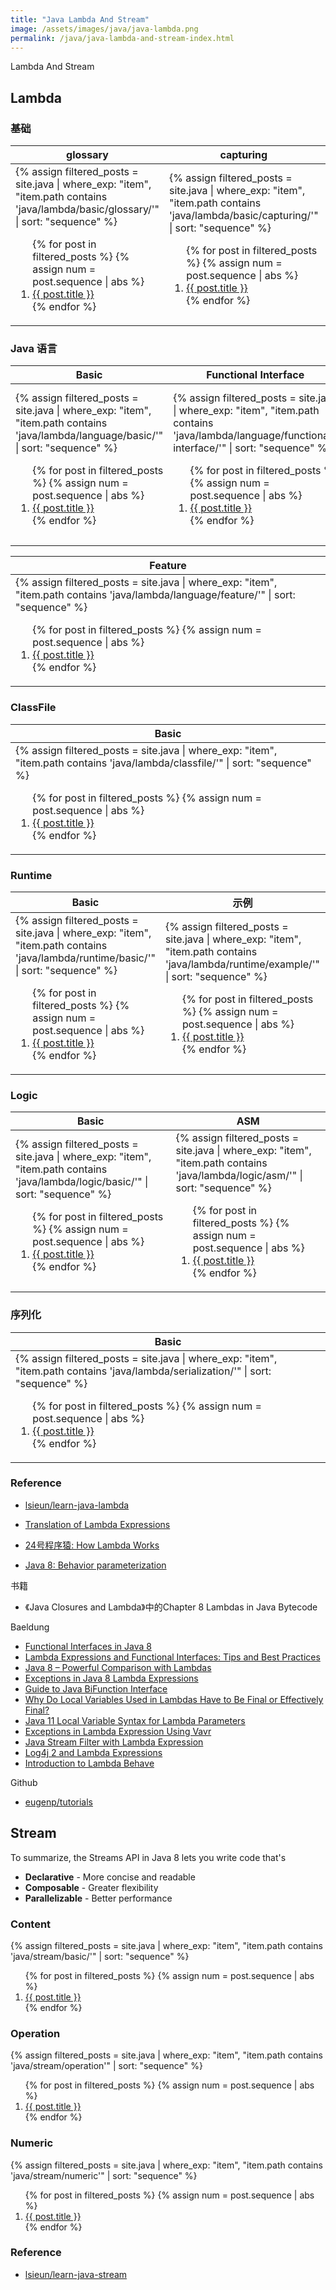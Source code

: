 ```yaml
---
title: "Java Lambda And Stream"
image: /assets/images/java/java-lambda.png
permalink: /java/java-lambda-and-stream-index.html
---
```


Lambda And Stream

## Lambda

### 基础

<table>
    <thead>
    <tr>
        <th style="text-align: center;">glossary</th>
        <th style="text-align: center;">capturing</th>
        <th style="text-align: center;">theory</th>
    </tr>
    </thead>
    <tbody>
    <tr>
        <td>
{%
assign filtered_posts = site.java |
where_exp: "item", "item.path contains 'java/lambda/basic/glossary/'" |
sort: "sequence"
%}
<ol>
    {% for post in filtered_posts %}
    {% assign num = post.sequence | abs %}
    <li>
        <a href="{{ post.url }}">{{ post.title }}</a>
    </li>
    {% endfor %}
</ol>
        </td>
        <td>
{%
assign filtered_posts = site.java |
where_exp: "item", "item.path contains 'java/lambda/basic/capturing/'" |
sort: "sequence"
%}
<ol>
    {% for post in filtered_posts %}
    {% assign num = post.sequence | abs %}
    <li>
        <a href="{{ post.url }}">{{ post.title }}</a>
    </li>
    {% endfor %}
</ol>
        </td>
        <td>
{%
assign filtered_posts = site.java |
where_exp: "item", "item.path contains 'java/lambda/basic/theory/'" |
sort: "sequence"
%}
<ol>
    {% for post in filtered_posts %}
    {% assign num = post.sequence | abs %}
    <li>
        <a href="{{ post.url }}">{{ post.title }}</a>
    </li>
    {% endfor %}
</ol>
        </td>
    </tr>
    </tbody>
</table>

### Java 语言

<table>
    <thead>
    <tr>
        <th style="text-align: center;">Basic</th>
        <th style="text-align: center;">Functional Interface</th>
        <th style="text-align: center;">Lambda Expression</th>
        <th style="text-align: center;">Method Reference</th>
    </tr>
    </thead>
    <tbody>
    <tr>
        <td>
{%
assign filtered_posts = site.java |
where_exp: "item", "item.path contains 'java/lambda/language/basic/'" |
sort: "sequence"
%}
<ol>
    {% for post in filtered_posts %}
    {% assign num = post.sequence | abs %}
    <li>
        <a href="{{ post.url }}">{{ post.title }}</a>
    </li>
    {% endfor %}
</ol>
        </td>
        <td>
{%
assign filtered_posts = site.java |
where_exp: "item", "item.path contains 'java/lambda/language/functional-interface/'" |
sort: "sequence"
%}
<ol>
    {% for post in filtered_posts %}
    {% assign num = post.sequence | abs %}
    <li>
        <a href="{{ post.url }}">{{ post.title }}</a>
    </li>
    {% endfor %}
</ol>
        </td>
        <td>
{%
assign filtered_posts = site.java |
where_exp: "item", "item.path contains 'java/lambda/language/lambda-expression/'" |
sort: "sequence"
%}
<ol>
    {% for post in filtered_posts %}
    {% assign num = post.sequence | abs %}
    <li>
        <a href="{{ post.url }}">{{ post.title }}</a>
    </li>
    {% endfor %}
</ol>
        </td>
        <td>
{%
assign filtered_posts = site.java |
where_exp: "item", "item.path contains 'java/lambda/language/method-reference/'" |
sort: "sequence"
%}
<ol>
    {% for post in filtered_posts %}
    {% assign num = post.sequence | abs %}
    <li>
        <a href="{{ post.url }}">{{ post.title }}</a>
    </li>
    {% endfor %}
</ol>
        </td>
    </tr>
    </tbody>
</table>


<table>
    <thead>
    <tr>
        <th style="text-align: center;">Feature</th>
    </tr>
    </thead>
    <tbody>
    <tr>
        <td>
{%
assign filtered_posts = site.java |
where_exp: "item", "item.path contains 'java/lambda/language/feature/'" |
sort: "sequence"
%}
<ol>
    {% for post in filtered_posts %}
    {% assign num = post.sequence | abs %}
    <li>
        <a href="{{ post.url }}">{{ post.title }}</a>
    </li>
    {% endfor %}
</ol>
        </td>
    </tr>
    </tbody>
</table>

### ClassFile

<table>
    <thead>
    <tr>
        <th style="text-align: center;">Basic</th>
    </tr>
    </thead>
    <tbody>
    <tr>
        <td>
{%
assign filtered_posts = site.java |
where_exp: "item", "item.path contains 'java/lambda/classfile/'" |
sort: "sequence"
%}
<ol>
    {% for post in filtered_posts %}
    {% assign num = post.sequence | abs %}
    <li>
        <a href="{{ post.url }}">{{ post.title }}</a>
    </li>
    {% endfor %}
</ol>
        </td>
    </tr>
    </tbody>
</table>

### Runtime

<table>
    <thead>
    <tr>
        <th style="text-align: center;">Basic</th>
        <th style="text-align: center;">示例</th>
        <th style="text-align: center;">源码</th>
    </tr>
    </thead>
    <tbody>
    <tr>
        <td>
{%
assign filtered_posts = site.java |
where_exp: "item", "item.path contains 'java/lambda/runtime/basic/'" |
sort: "sequence"
%}
<ol>
    {% for post in filtered_posts %}
    {% assign num = post.sequence | abs %}
    <li>
        <a href="{{ post.url }}">{{ post.title }}</a>
    </li>
    {% endfor %}
</ol>
        </td>
        <td>
{%
assign filtered_posts = site.java |
where_exp: "item", "item.path contains 'java/lambda/runtime/example/'" |
sort: "sequence"
%}
<ol>
    {% for post in filtered_posts %}
    {% assign num = post.sequence | abs %}
    <li>
        <a href="{{ post.url }}">{{ post.title }}</a>
    </li>
    {% endfor %}
</ol>
        </td>
        <td>
{%
assign filtered_posts = site.java |
where_exp: "item", "item.path contains 'java/lambda/runtime/src/'" |
sort: "sequence"
%}
<ol>
    {% for post in filtered_posts %}
    {% assign num = post.sequence | abs %}
    <li>
        <a href="{{ post.url }}">{{ post.title }}</a>
    </li>
    {% endfor %}
</ol>
        </td>
    </tr>
    </tbody>
</table>

### Logic

<table>
    <thead>
    <tr>
        <th style="text-align: center;">Basic</th>
        <th style="text-align: center;">ASM</th>
    </tr>
    </thead>
    <tbody>
    <tr>
        <td>
{%
assign filtered_posts = site.java |
where_exp: "item", "item.path contains 'java/lambda/logic/basic/'" |
sort: "sequence"
%}
<ol>
    {% for post in filtered_posts %}
    {% assign num = post.sequence | abs %}
    <li>
        <a href="{{ post.url }}">{{ post.title }}</a>
    </li>
    {% endfor %}
</ol>
        </td>
        <td>
{%
assign filtered_posts = site.java |
where_exp: "item", "item.path contains 'java/lambda/logic/asm/'" |
sort: "sequence"
%}
<ol>
    {% for post in filtered_posts %}
    {% assign num = post.sequence | abs %}
    <li>
        <a href="{{ post.url }}">{{ post.title }}</a>
    </li>
    {% endfor %}
</ol>
        </td>
    </tr>
    </tbody>
</table>

### 序列化

<table>
    <thead>
    <tr>
        <th style="text-align: center;">Basic</th>
    </tr>
    </thead>
    <tbody>
    <tr>
        <td>
{%
assign filtered_posts = site.java |
where_exp: "item", "item.path contains 'java/lambda/serialization/'" |
sort: "sequence"
%}
<ol>
    {% for post in filtered_posts %}
    {% assign num = post.sequence | abs %}
    <li>
        <a href="{{ post.url }}">{{ post.title }}</a>
    </li>
    {% endfor %}
</ol>
        </td>
    </tr>
    </tbody>
</table>

### Reference

- [lsieun/learn-java-lambda](https://github.com/lsieun/learn-java-lambda)

- [Translation of Lambda Expressions](http://cr.openjdk.java.net/~briangoetz/lambda/lambda-translation.html)

- [24号程序猿: How Lambda Works](https://bboylin.github.io/2019/08/19/how-lambda-works/)

- [Java 8: Behavior parameterization](https://blog.indrek.io/articles/java-8-behavior-parameterization/)

书籍

- 《Java Closures and Lambda》中的Chapter 8 Lambdas in Java Bytecode

Baeldung

- [Functional Interfaces in Java 8](https://www.baeldung.com/java-8-functional-interfaces)
- [Lambda Expressions and Functional Interfaces: Tips and Best Practices](https://www.baeldung.com/java-8-lambda-expressions-tips)
- [Java 8 – Powerful Comparison with Lambdas](https://www.baeldung.com/java-8-sort-lambda)
- [Exceptions in Java 8 Lambda Expressions](https://www.baeldung.com/java-lambda-exceptions)
- [Guide to Java BiFunction Interface](https://www.baeldung.com/java-bifunction-interface)
- [Why Do Local Variables Used in Lambdas Have to Be Final or Effectively Final?](https://www.baeldung.com/java-lambda-effectively-final-local-variables)
- [Java 11 Local Variable Syntax for Lambda Parameters](https://www.baeldung.com/java-var-lambda-params)
- [Exceptions in Lambda Expression Using Vavr](https://www.baeldung.com/exceptions-using-vavr)
- [Java Stream Filter with Lambda Expression](https://www.baeldung.com/java-stream-filter-lambda)
- [Log4j 2 and Lambda Expressions](https://www.baeldung.com/log4j-2-lazy-logging)
- [Introduction to Lambda Behave](https://www.baeldung.com/lambda-behave)

Github

- [eugenp/tutorials](https://github.com/eugenp/tutorials/tree/master/core-java-modules/core-java-lambdas)

## Stream

To summarize, the Streams API in Java 8 lets you write code that's

- **Declarative** - More concise and readable
- **Composable** - Greater flexibility
- **Parallelizable** - Better performance

### Content

{%
assign filtered_posts = site.java |
where_exp: "item", "item.path contains 'java/stream/basic/'" |
sort: "sequence"
%}
<ol>
    {% for post in filtered_posts %}
    {% assign num = post.sequence | abs %}
    <li>
        <a href="{{ post.url }}">{{ post.title }}</a>
    </li>
    {% endfor %}
</ol>

### Operation

{%
assign filtered_posts = site.java |
where_exp: "item", "item.path contains 'java/stream/operation'" |
sort: "sequence"
%}
<ol>
    {% for post in filtered_posts %}
    {% assign num = post.sequence | abs %}
    <li>
        <a href="{{ post.url }}">{{ post.title }}</a>
    </li>
    {% endfor %}
</ol>

### Numeric

{%
assign filtered_posts = site.java |
where_exp: "item", "item.path contains 'java/stream/numeric'" |
sort: "sequence"
%}
<ol>
    {% for post in filtered_posts %}
    {% assign num = post.sequence | abs %}
    <li>
        <a href="{{ post.url }}">{{ post.title }}</a>
    </li>
    {% endfor %}
</ol>

### Reference

- [lsieun/learn-java-stream](https://github.com/lsieun/learn-java-stream)
